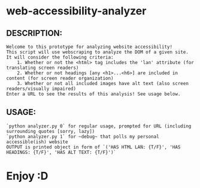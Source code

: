 # web-accessibility-analyzer

## DESCRIPTION:
    Welcome to this prototype for analyzing website accessibility!
    This script will use webscraping to analyze the DOM of a given site.
    It will consider the following criteria:
        1. Whether or not the <html> tag includes the 'lan' attribute (for translating screen readers)
        2. Whether or not headings [any <h1>...<h6>] are included in content (for screen reader organization)
        3. Whether or not all included images have alt text (also screen readers/visually impaired)
    Enter a URL to see the results of this analysis! See usage below.

## USAGE:
    `python analyzer.py 0` for regular usage, prompted for URL (including surrounding quotes [sorry, lazy])
    `python analyzer.py 1` for ~debug~ that polls my personal accessible(ish) website
    OUTPUT is printed object in form of `('HAS HTML LAN: {T/F}', 'HAS HEADINGS: {T/F}', 'HAS ALT TEXT: {T/F}')`

# Enjoy :D
